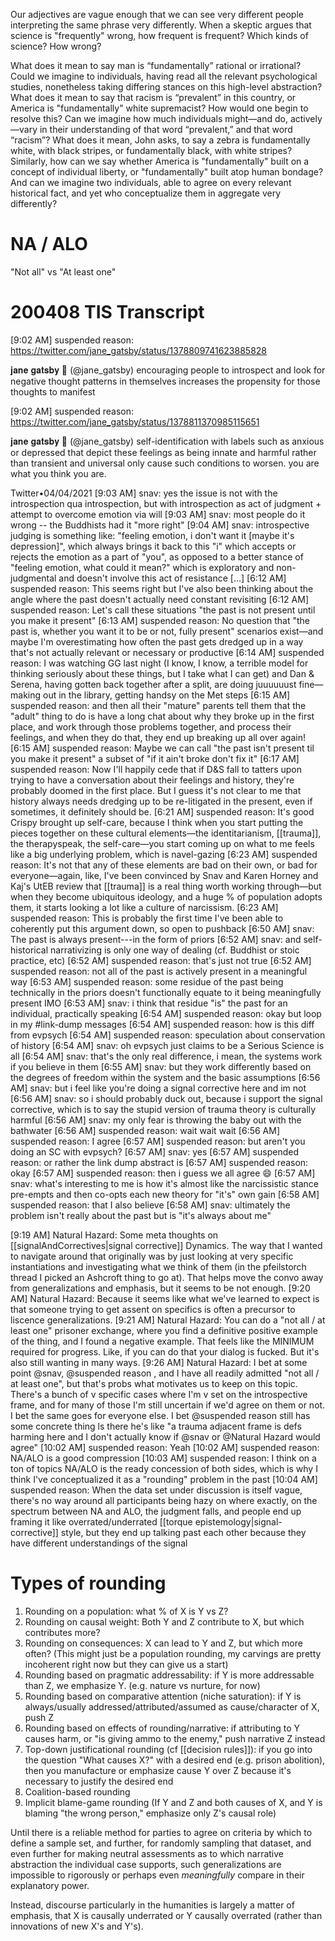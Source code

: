 Our adjectives are vague enough that we can see very different people interpreting the same phrase very differently. When a skeptic argues that science is "frequently" wrong, how frequent is frequent? Which kinds of science? How wrong?

What does it mean to say man is “fundamentally” rational or irrational? Could we imagine to individuals, having read all the relevant psychological studies, nonetheless taking differing stances on this high-level abstraction? What does it mean to say that racism is “prevalent” in this country, or America is "fundamentally" white supremacist? How would one begin to resolve this? Can we imagine how much individuals might—and do, actively—vary in their understanding of that word “prevalent,” and that word “racism”? What does it mean, John asks, to say a zebra is fundamentally white, with black stripes, or fundamentally black, with white stripes? Similarly, how can we say whether America is "fundamentally" built on a concept of individual liberty, or "fundamentally" built atop human bondage? And can we imagine two individuals, able to agree on every relevant historical fact, and yet who conceptualize them in aggregate very differently?

# NA / ALO

"Not all" vs "At least one"

# 200408 TIS Transcript

[9:02 AM] suspended reason: https://twitter.com/jane_gatsby/status/1378809741623885828

𝐣𝐚𝐧𝐞 𝐠𝐚𝐭𝐬𝐛𝐲 💸 (@jane_gatsby)
encouraging people to introspect and look for negative thought patterns in themselves increases the propensity for those thoughts to manifest

[9:02 AM] suspended reason: https://twitter.com/jane_gatsby/status/1378811370985115651

𝐣𝐚𝐧𝐞 𝐠𝐚𝐭𝐬𝐛𝐲 💸 (@jane_gatsby)
self-identification with labels such as anxious or depressed that depict these feelings as being innate and harmful rather than transient and universal only cause such conditions to worsen. you are what you think you are.

Twitter•04/04/2021
[9:03 AM] snav: yes the issue is not with the introspection qua introspection, but with introspection as act of judgment + attempt to overcome emotion via will
[9:03 AM] snav: most people do it wrong -- the Buddhists had it "more right"
[9:04 AM] snav: introspective judging is something like: "feeling emotion, i don't want it [maybe it's depression]", which always brings it back to this "i" which accepts or rejects the emotion as a part of "you", as opposed to a better stance of "feeling emotion, what could it mean?" which is exploratory and non-judgmental and doesn't involve this act of resistance
[...]
[6:12 AM] suspended reason: This seems right but I've also been thinking about the angle where the past doesn't actually need constant revisiting
[6:12 AM] suspended reason: Let's call these situations "the past is not present until you make it present"
[6:13 AM] suspended reason: No question that "the past is, whether you want it to be or not, fully present" scenarios exist—and maybe I'm overestimating how often the past gets dredged up in a way that's not actually relevant or necessary or productive
[6:14 AM] suspended reason: I was watching GG last night (I know, I know, a terrible model for thinking seriously about these things, but I take what I can get) and Dan & Serena, having gotten back together after a split, are doing juuuuuust fine—making out in the library, getting handsy on the Met steps
[6:15 AM] suspended reason: and then all their "mature" parents tell them that the "adult" thing to do is have a long chat about why they broke up in the first place, and work through those problems together, and process their feelings, and when they do that, they end up breaking up all over again!
[6:15 AM] suspended reason: Maybe we can call "the past isn't present til you make it present" a subset of "if it ain't broke don't fix it"
[6:17 AM] suspended reason: Now I'll happily cede that if D&S fall to tatters upon trying to have a conversation about their feelings and history, they're probably doomed in the first place. But I guess it's not clear to me that history always needs dredging up to be re-litigated in the present, even if sometimes, it definitely should be.
[6:21 AM] suspended reason: It's good Crispy brought up self-care, because I think when you start putting the pieces together on these cultural elements—the identitarianism, [[trauma]], the therapyspeak, the self-care—you start coming up on what to me feels like a big underlying problem, which is navel-gazing
[6:23 AM] suspended reason: It's not that any of these elements are bad on their own, or bad for everyone—again, like, I've been convinced by Snav and Karen Horney and Kaj's UtEB review that [[trauma]] is a real thing worth working through—but when they become ubiquitous ideology, and a huge % of population adopts them, it starts looking a lot like a culture of narcissism.
[6:23 AM] suspended reason: This is probably the first time I've been able to coherently put this argument down, so open to pushback
[6:50 AM] snav: The past is always present---in the form of priors
[6:52 AM] snav: and self-historical narrativizing is only one way of dealing (cf. Buddhist or stoic practice, etc)
[6:52 AM] suspended reason: that's just not true
[6:52 AM] suspended reason: not all of the past is actively present in a meaningful way
[6:53 AM] suspended reason: some residue of the past being technically in the priors doesn't functionally equate to it being meaningfully present IMO
[6:53 AM] snav: i think that residue "is" the past for an individual, practically speaking
[6:54 AM] suspended reason: okay but loop in my #link-dump messages
[6:54 AM] suspended reason: how is this diff from evpsych
[6:54 AM] suspended reason: speculation about conservation of history
[6:54 AM] snav: oh evpsych just claims to be a Serious Science is all
[6:54 AM] snav: that's the only real difference, i mean, the systems work if you believe in them
[6:55 AM] snav: but they work differently based on the degrees of freedom within the system and the basic assumptions
[6:56 AM] snav: but i feel like you're doing a signal corrective here and im not
[6:56 AM] snav: so i should probably duck out, because i support the signal corrective, which is to say the stupid version of trauma theory is culturally harmful
[6:56 AM] snav: my only fear is throwing the baby out with the bathwater
[6:56 AM] suspended reason: wait wait wait
[6:56 AM] suspended reason: I agree
[6:57 AM] suspended reason: but aren't you doing an SC with evpsych?
[6:57 AM] snav: yes
[6:57 AM] suspended reason: or rather the link dump abstract is
[6:57 AM] suspended reason: okay
[6:57 AM] suspended reason: then i  guess we all agree :smile:
[6:57 AM] snav: what's interesting to me is how it's almost like the narcissistic stance pre-empts and then co-opts each new theory for "it's" own gain
[6:58 AM] suspended reason: that I also believe
[6:58 AM] snav: ultimately the problem isn't really about the past but is "it's always about me"

[9:19 AM] Natural Hazard: Some meta thoughts on [[signalAndCorrectives|signal corrective]] Dynamics. The way that I wanted to navigate around that originally was by just looking at very specific instantiations and investigating what we think of them (in the pfeilstorch thread I picked an Ashcroft thing to go at).  That helps move the convo away from generalizations and emphasis, but it seems to be not enough.
[9:20 AM] Natural Hazard: Because it seems like what we've learned to expect is that someone trying to get assent on specifics is often a precursor to liscence generalizations.
[9:21 AM] Natural Hazard: You can do a "not all / at least one" prisoner exchange, where you find a definitive positive example of the thing, and I found a negative example. That feels like the MINIMUM required for progress. Like, if you can do that your dialog is fucked. But it's also still wanting in many ways.
[9:26 AM] Natural Hazard: I bet at some point @snav, @suspended reason , and I have all readily admitted "not all / at least one", but that's probs what motivates us to keep on this topic. There's a bunch of v specific cases where I'm v set on the introspective frame, and for many of those I'm still uncertain if we'd agree on them or not. I bet the same goes for everyone else. I bet @suspended reason still has some concrete thing ls there he's like "a trauma adjacent frame is defs harming here and I don't actually know if @snav  or @Natural Hazard would agree"
[10:02 AM] suspended reason: Yeah
[10:02 AM] suspended reason: NA/ALO is a good compression
[10:03 AM] suspended reason: I think on a ton of topics NA/ALO is the ready concession of both sides, which is why I think I've conceptualized it as a "rounding" problem in the past
[10:04 AM] suspended reason: When the data set under discussion is itself vague, there's no way around all participants being hazy on where exactly, on the spectrum between NA and ALO, the judgment falls, and people end up framing it like overrated/underrated [[torque epistemology|signal-corrective]] style, but they end up talking past each other because they have different understandings of the signal

# Types of rounding

1. Rounding on a population: what % of X is Y vs Z?
2. Rounding on causal weight: Both Y and Z contribute to X, but which contributes more?
3. Rounding on consequences: X can lead to Y and Z, but which more often? (This might just be a population rounding, my carvings are pretty incoherent right now but they can give us a start)
4. Rounding based on pragmatic addressability: if Y is more addressable than Z, we emphasize Y. (e.g. nature vs nurture, for now)
5. Rounding based on comparative attention (niche saturation): if Y is always/usually addressed/attributed/assumed as cause/character of X, push Z
6. Rounding based on effects of rounding/narrative: if attributing to Y causes harm, or "is giving ammo to the enemy," push narrative Z instead
7. Top-down justificational rounding (cf [[decision rules]]): if you go into the question "What causes X?" with a desired end (e.g. prison abolition), then you manufacture or emphasize cause Y over Z because it's necessary to justify the desired end
8. Coalition-based rounding
9. Implicit blame-game rounding (If Y and Z and both causes of X, and Y is blaming "the wrong person," emphasize only Z's causal role)

Until there is a reliable method for parties to agree on criteria by which to define a sample set, and further, for randomly sampling that dataset, and even further for making neutral assessments as to which narrative abstraction the individual case supports, such generalizations are impossible to rigorously or perhaps even _meaningfully_ compare in their explanatory power.

Instead, discourse particularly in the humanities is largely a matter of emphasis, that X is causally underrated or Y causally overrated (rather than innovations of new X's and Y's).